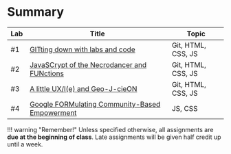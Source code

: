 # Summary

|Lab|Title|Topic|
|----|-----|-----|
|#1|[GITting down with labs and code](week1/index.md)|Git, HTML, CSS, JS|
|#2|[JavaSCrypt of the Necrodancer and FUNctions](week2/index.md)|Git, HTML, CSS, JS|
|#3|[A little UX/I(e) and Geo-J-cieON](week3/index.md)|Git, HTML, CSS, JS|
|#4|[Google FORMulating Community-Based Empowerment](week4/index.md)|JS, CSS|

!!! warning "Remember!"
    Unless specified otherwise, all assignments are **due at the beginning of class**. Late assignments will be given half credit up until a week.
